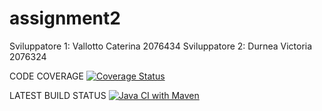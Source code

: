 # assignment2
Sviluppatore 1: Vallotto Caterina 2076434 Sviluppatore 2: Durnea Victoria 2076324

CODE COVERAGE
[![Coverage Status](https://coveralls.io/repos/github/vdurnea/roman-number/badge.svg?branch=main)](https://coveralls.io/github/vdurnea/roman-number?branch=main)

LATEST BUILD STATUS
[![Java CI with Maven](https://github.com/vdurnea/roman-number/actions/workflows/build.yml/badge.svg?branch=main)](https://github.com/vdurnea/roman-number/actions/workflows/build.yml)
